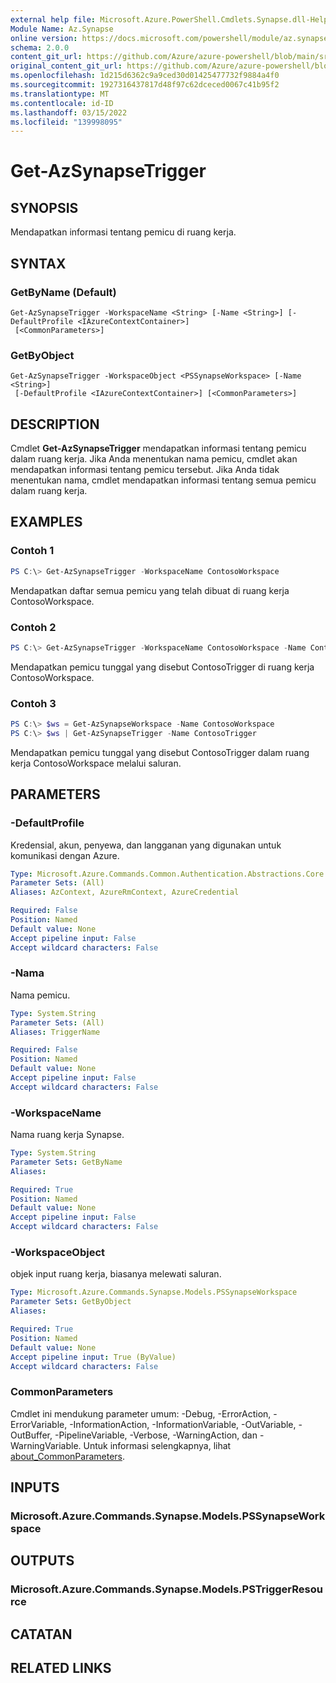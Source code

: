 ```yaml
---
external help file: Microsoft.Azure.PowerShell.Cmdlets.Synapse.dll-Help.xml
Module Name: Az.Synapse
online version: https://docs.microsoft.com/powershell/module/az.synapse/get-azsynapsetrigger
schema: 2.0.0
content_git_url: https://github.com/Azure/azure-powershell/blob/main/src/Synapse/Synapse/help/Get-AzSynapseTrigger.md
original_content_git_url: https://github.com/Azure/azure-powershell/blob/main/src/Synapse/Synapse/help/Get-AzSynapseTrigger.md
ms.openlocfilehash: 1d215d6362c9a9ced30d01425477732f9884a4f0
ms.sourcegitcommit: 1927316437817d48f97c62dceced0067c41b95f2
ms.translationtype: MT
ms.contentlocale: id-ID
ms.lasthandoff: 03/15/2022
ms.locfileid: "139998095"
---
```

# Get-AzSynapseTrigger

## SYNOPSIS
Mendapatkan informasi tentang pemicu di ruang kerja.

## SYNTAX

### GetByName (Default)
```
Get-AzSynapseTrigger -WorkspaceName <String> [-Name <String>] [-DefaultProfile <IAzureContextContainer>]
 [<CommonParameters>]
```

### GetByObject
```
Get-AzSynapseTrigger -WorkspaceObject <PSSynapseWorkspace> [-Name <String>]
 [-DefaultProfile <IAzureContextContainer>] [<CommonParameters>]
```

## DESCRIPTION
Cmdlet **Get-AzSynapseTrigger** mendapatkan informasi tentang pemicu dalam ruang kerja. Jika Anda menentukan nama pemicu, cmdlet akan mendapatkan informasi tentang pemicu tersebut. Jika Anda tidak menentukan nama, cmdlet mendapatkan informasi tentang semua pemicu dalam ruang kerja.

## EXAMPLES

### Contoh 1
```powershell
PS C:\> Get-AzSynapseTrigger -WorkspaceName ContosoWorkspace
```

Mendapatkan daftar semua pemicu yang telah dibuat di ruang kerja ContosoWorkspace.

### Contoh 2
```powershell
PS C:\> Get-AzSynapseTrigger -WorkspaceName ContosoWorkspace -Name ContosoTrigger
```

Mendapatkan pemicu tunggal yang disebut ContosoTrigger di ruang kerja ContosoWorkspace.

### Contoh 3
```powershell
PS C:\> $ws = Get-AzSynapseWorkspace -Name ContosoWorkspace
PS C:\> $ws | Get-AzSynapseTrigger -Name ContosoTrigger
```

Mendapatkan pemicu tunggal yang disebut ContosoTrigger dalam ruang kerja ContosoWorkspace melalui saluran.

## PARAMETERS

### -DefaultProfile
Kredensial, akun, penyewa, dan langganan yang digunakan untuk komunikasi dengan Azure.

```yaml
Type: Microsoft.Azure.Commands.Common.Authentication.Abstractions.Core.IAzureContextContainer
Parameter Sets: (All)
Aliases: AzContext, AzureRmContext, AzureCredential

Required: False
Position: Named
Default value: None
Accept pipeline input: False
Accept wildcard characters: False
```

### -Nama
Nama pemicu.

```yaml
Type: System.String
Parameter Sets: (All)
Aliases: TriggerName

Required: False
Position: Named
Default value: None
Accept pipeline input: False
Accept wildcard characters: False
```

### -WorkspaceName
Nama ruang kerja Synapse.

```yaml
Type: System.String
Parameter Sets: GetByName
Aliases:

Required: True
Position: Named
Default value: None
Accept pipeline input: False
Accept wildcard characters: False
```

### -WorkspaceObject
objek input ruang kerja, biasanya melewati saluran.

```yaml
Type: Microsoft.Azure.Commands.Synapse.Models.PSSynapseWorkspace
Parameter Sets: GetByObject
Aliases:

Required: True
Position: Named
Default value: None
Accept pipeline input: True (ByValue)
Accept wildcard characters: False
```

### CommonParameters
Cmdlet ini mendukung parameter umum: -Debug, -ErrorAction, -ErrorVariable, -InformationAction, -InformationVariable, -OutVariable, -OutBuffer, -PipelineVariable, -Verbose, -WarningAction, dan -WarningVariable. Untuk informasi selengkapnya, lihat [about_CommonParameters](http://go.microsoft.com/fwlink/?LinkID=113216).

## INPUTS

### Microsoft.Azure.Commands.Synapse.Models.PSSynapseWorkspace

## OUTPUTS

### Microsoft.Azure.Commands.Synapse.Models.PSTriggerResource

## CATATAN

## RELATED LINKS
